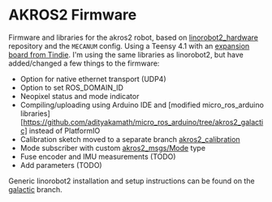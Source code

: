 # AKROS2 Firmware
Firmware and libraries for the akros2 robot, based on [linorobot2_hardware](https://github.com/linorobot/linorobot2_hardware) repository and the `MECANUM` config. Using a Teensy 4.1 with an [expansion board from Tindie](https://www.tindie.com/products/cburgess129/arduino-teensy41-teensy-41-expansion-board/). I'm using the same libraries as linorobot2, but have added/changed a few things to the firmware:

* Option for native ethernet transport (UDP4)
* Option to set ROS_DOMAIN_ID
* Neopixel status and mode indicator
* Compiling/uploading using Arduino IDE and [modified micro_ros_arduino libraries][https://github.com/adityakamath/micro_ros_arduino/tree/akros2_galactic] instead of PlatformIO
* Calibration sketch moved to a separate branch [akros2_calibration](https://github.com/adityakamath/akros2_firmware/tree/akros2_calibration)
* Mode subscriber with custom [akros2_msgs/Mode](https://github.com/adityakamath/micro_ros_arduino/tree/akros2_galactic/extras/library_generation/extra_packages/akros2_msgs) type
* Fuse encoder and IMU measurements (TODO)
* Add parameters (TODO)

Generic linorobot2 installation and setup instructions can be found on the [galactic](https://github.com/adityakamath/akros2_firmware/tree/galactic) branch.